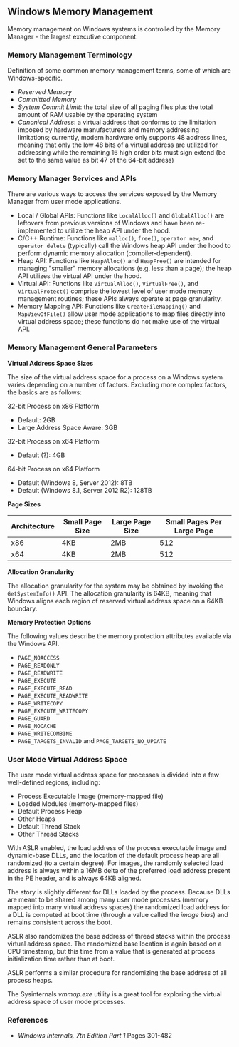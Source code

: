 ## Windows Memory Management

Memory management on Windows systems is controlled by the Memory Manager - the largest executive component.

### Memory Management Terminology

Definition of some common memory management terms, some of which are Windows-specific.

- _Reserved Memory_
- _Committed Memory_
- _System Commit Limit_: the total size of all paging files plus the total amount of RAM usable by the operating system
- _Canonical Address_: a virtual address that conforms to the limitation imposed by hardware manufacturers and memory addressing limitations; currently, modern hardware only supports 48 address lines, meaning that only the low 48 bits of a virtual address are utilized for addressing while the remaining 16 high order bits must sign extend (be set to the same value as bit 47 of the 64-bit address)

### Memory Manager Services and APIs

There are various ways to access the services exposed by the Memory Manager from user mode applications.

- Local / Global APIs: Functions like `LocalAlloc()` and `GlobalAlloc()` are leftovers from previous versions of Windows and have been re-implemented to utilize the heap API under the hood.
- C/C++ Runtime: Functions like `malloc()`, `free()`, `operator new`, and `operator delete` (typically) call the Windows heap API under the hood to perform dynamic memory allocation (compiler-dependent).
- Heap API: Functions like `HeapAlloc()` and `HeapFree()` are intended for managing "smaller" memory allocations (e.g. less than a page); the heap API utilizes the virtual API under the hood.
- Virtual API: Functions like `VirtualAlloc()`, `VirtualFree()`, and `VirtualProtect()` comprise the lowest level of user mode memory management routines; these APIs always operate at page granularity.
- Memory Mapping API: Functions like `CreateFileMapping()` and `MapViewOfFile()` allow user mode applications to map files directly into virtual address space; these functions do not make use of the virtual API.

### Memory Management General Parameters

**Virtual Address Space Sizes**

The size of the virtual address space for a process on a Windows system varies depending on a number of factors. Excluding more complex factors, the basics are as follows:

32-bit Process on x86 Platform

- Default: 2GB
- Large Address Space Aware: 3GB

32-bit Process on x64 Platform

- Default (?): 4GB

64-bit Process on x64 Platform

- Default (Windows 8, Server 2012): 8TB
- Default (Windows 8.1, Server 2012 R2): 128TB

**Page Sizes**

| Architecture | Small Page Size | Large Page Size | Small Pages Per Large Page |
|--------------|-----------------|-----------------|----------------------------|
| x86          | 4KB             | 2MB             | 512                        |
| x64          | 4KB             | 2MB             | 512                        |

**Allocation Granularity**

The allocation granularity for the system may be obtained by invoking the `GetSystemInfo()` API. The allocation granularity is 64KB, meaning that Windows aligns each region of reserved virtual address space on a 64KB boundary. 

**Memory Protection Options**

The following values describe the memory protection attributes available via the Windows API.

- `PAGE_NOACCESS`
- `PAGE_READONLY`
- `PAGE_READWRITE`
- `PAGE_EXECUTE`
- `PAGE_EXECUTE_READ`
- `PAGE_EXECUTE_READWRITE`
- `PAGE_WRITECOPY`
- `PAGE_EXECUTE_WRITECOPY`
- `PAGE_GUARD`
- `PAGE_NOCACHE`
- `PAGE_WRITECOMBINE`
- `PAGE_TARGETS_INVALID` and `PAGE_TARGETS_NO_UPDATE`

### User Mode Virtual Address Space

The user mode virtual address space for processes is divided into a few well-defined regions, including:

- Process Executable Image (memory-mapped file)
- Loaded Modules (memory-mapped files)
- Default Process Heap
- Other Heaps
- Default Thread Stack
- Other Thread Stacks

With ASLR enabled, the load address of the process executable image and dynamic-base DLLs, and the location of the default process heap are all randomized (to a certain degree). For images, the randomly selected load address is always within a 16MB delta of the preferred load address present in the PE header, and is always 64KB aligned.

The story is slightly different for DLLs loaded by the process. Because DLLs are meant to be shared among many user mode processes (memory mapped into many virtual address spaces) the randomized load address for a DLL is computed at boot time (through a value called the _image bias_) and remains consistent across the boot.

ASLR also randomizes the base address of thread stacks within the process virtual address space. The randomized base location is again based on a CPU timestamp, but this time from a value that is generated at process initialization time rather than at boot.

ASLR performs a similar procedure for randomizing the base address of all process heaps.

The Sysinternals _vmmap.exe_ utility is a great tool for exploring the virtual address space of user mode processes.

### References

- _Windows Internals, 7th Edition Part 1_ Pages 301-482
